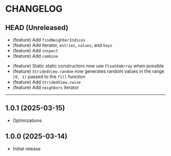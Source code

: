# CHANGELOG

## HEAD (Unreleased)

- (feature) Add `findNeighborIndices`
- (feature) Add iterator, `entries`, `values`, and `keys`
- (feature) Add `inspect`
- (feature) Add `combine`

* (feature) Static static constructors now use `Float64Array` when possible
* (feature) `StridedView.random` now generates random values in the range `[0, 1)` passed to the `fill` function
* (feature) Add `StridedView.cwise`
* (feature) Add `neighbors` iterator

---

## 1.0.1 (2025-03-15)

- Optimizations

## 1.0.0 (2025-03-14)

- Initial release
